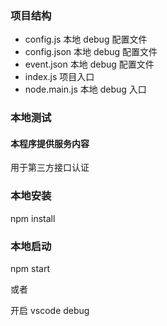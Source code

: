### 项目结构

- config.js 本地 debug 配置文件
- config.json 本地 debug 配置文件
- event.json 本地 debug 配置文件
- index.js 项目入口
- node.main.js 本地 debug 入口

### 本地测试

#### 本程序提供服务内容

用于第三方接口认证

### 本地安装

npm install

### 本地启动

npm start

或者

开启 vscode debug
